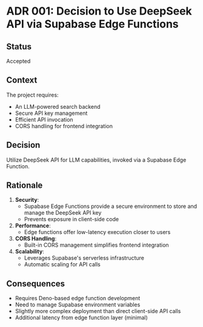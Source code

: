 # ADR 001: Decision to Use DeepSeek API via Supabase Edge Functions

## Status
Accepted

## Context
The project requires:
- An LLM-powered search backend
- Secure API key management
- Efficient API invocation
- CORS handling for frontend integration

## Decision
Utilize DeepSeek API for LLM capabilities, invoked via a Supabase Edge Function.

## Rationale
1. **Security**: 
   - Supabase Edge Functions provide a secure environment to store and manage the DeepSeek API key
   - Prevents exposure in client-side code
2. **Performance**: 
   - Edge functions offer low-latency execution closer to users
3. **CORS Handling**: 
   - Built-in CORS management simplifies frontend integration
4. **Scalability**: 
   - Leverages Supabase's serverless infrastructure
   - Automatic scaling for API calls

## Consequences
- Requires Deno-based edge function development
- Need to manage Supabase environment variables
- Slightly more complex deployment than direct client-side API calls
- Additional latency from edge function layer (minimal)
